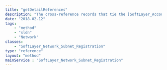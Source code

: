 ```yaml
---
title: "getDetailReferences"
description: "The cross-reference records that tie the [SoftLayer_Account_Regional_Registry_Detail](/reference/datatypes/SoftLayer_Account_Regional_Registry_Detail) objects to the registration object."
date: "2018-02-12"
tags:
    - "method"
    - "sldn"
    - "Network"
classes:
    - "SoftLayer_Network_Subnet_Registration"
type: "reference"
layout: "method"
mainService : "SoftLayer_Network_Subnet_Registration"
---
```

